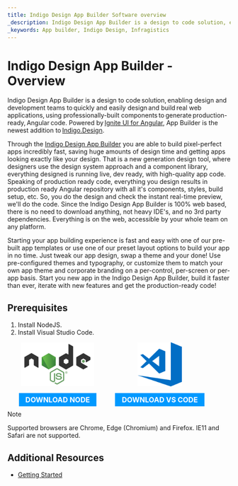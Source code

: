 ```yaml
---
title: Indigo Design App Builder Software overview
_description: Indigo Design App Builder is a design to code solution, enabling design and development teams to quickly and easily design and build real web applications.
_keywords: App builder, Indigo Design, Infragistics
---
```


# Indigo Design App Builder - Overview 

Indigo Design App Builder is a design to code solution, enabling design and development teams to quickly and easily design and build real web applications, using professionally-built components to generate production-ready, Angular code. Powered by [Ignite UI for Angular]({environment:infragisticsBaseUrl}/products/ignite-ui-angular), App Builder is the newest addition to [Indigo.Design]({environment:infragisticsBaseUrl}/products/indigo-design). 

Through the [Indigo Design App Builder]({environment:infragisticsBaseUrl}/products/indigo-design/app-builder) you are able to build pixel-perfect apps incredibly fast, saving huge amounts of design time and getting apps looking exactly like your design. That is a new generation design tool, where designers use the design system approach and a component library, everything designed is running live, dev ready, with high-quality app code. Speaking of production ready code, everything you design results in production ready Angular repository with all it's components, styles, build setup, etc. So, you do the design and check the instant real-time preview, we'll do the code. Since the Indigo Design App Builder is 100% web based, there is no need to download anything, not heavy IDE's, and no 3rd party dependencies. Everything is on the web, accessible by your whole team on any platform.  

Starting your app building experience is fast and easy with one of our pre-built app templates or use one of our preset layout options to build your app in no time. Just tweak our app design, swap a theme and your done! Use pre-configured themes and typography, or customize them to match your own app theme and corporate branding on a per-control, per-screen or per-app basis. Start you new app in the Indigo Design App Builder, build it faster than ever, iterate with new features and get the production-ready code! 

## Prerequisites

1. Install NodeJS.
2. Install Visual Studio Code.

<div>
    <div style="display:inline-block;width:45%;text-align:center;">
      <img src="../images/general/nodejs.svg"
           style="display:flex;max-height:100px;margin:auto auto 20px auto;" />
      <a target="_blank" href="https://nodejs.org/en/download/" class="no-external-icon"
         style="color:white;background-color:#09f;text-decoration:none;font-weight:700;font-size:16px;padding: 5px 15px 5px 15px;">
        DOWNLOAD NODE
      </a>
    </div>
    <div style="display:inline-block;width:45%;text-align:center;">
      <img src="../images/general/vs-code.svg"
           style="display:flex;max-height:100px;margin:auto auto 20px auto;" />
      <a target="_blank" href="https://code.visualstudio.com/download" class="no-external-icon"
         style="color:white;background-color:#09f;text-decoration:none;font-weight:700;font-size:16px;padding: 5px 15px 5px 15px;">
        DOWNLOAD VS CODE
      </a>
    </div>
</div>
<div class="divider--half"></div>

> [!NOTE]
> Supported browsers are Chrome, Edge (Chromium) and Firefox. IE11 and Safari are not supported.

## Additional Resources
<div class="divider--half"></div>

* [Getting Started](getting-started.md)